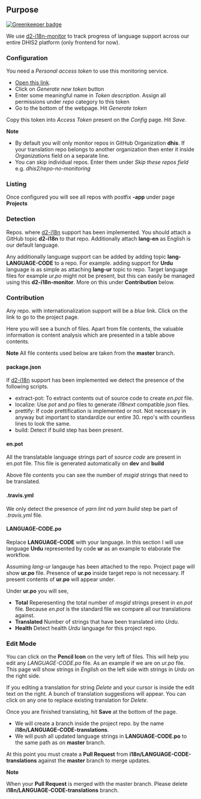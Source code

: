 ## Purpose

[![Greenkeeper badge](https://badges.greenkeeper.io/dhis2/d2-i18n-monitor.svg)](https://greenkeeper.io/)

We use [d2-i18n-monitor](http://dhis2.github.io/d2-i18n-monitor/) to track progress of language support across our entire DHIS2 platform (only frontend for now).

### Configuration
You need a _Personal access token_ to use this monitoring service.

- [Open this link](https://github.com/settings/tokens).
- Click on *Generate new token* button
- Enter some meaningful name in *Token description*. Assign all permissions under *repo* category to this token
- Go to the bottom of the webpage. Hit *Generate token*

Copy this token into _Access Token_ present on the _Config_ page. Hit *Save*.

**Note**
- By default you will only monitor repos in GitHub Organization **dhis**. If your translation repo belongs to another organization then enter it inside *Organizations* field on a separate line.
- You can skip individual repos. Enter them under _Skip these repos field_ e.g. *dhis2/repo-no-monitoring*

### Listing
Once configured you will see all repos with postfix **-app** under page **Projects**


### Detection
Repos. where [d2-i18n](https://github.com/dhis2/d2-i18n) support has been implemented. You should attach a GitHub topic **d2-i18n** to that repo. Additionally attach **lang-en** as English is our default language.

Any additionally language support can be added by adding topic **lang-LANGUAGE-CODE** to a repo. For example. adding support for **Urdu** language is as simple as attaching **lang-ur** topic to repo. Target language files for example _ur.po_ might not be present, but this can easily be managed using this **d2-i18n-monitor**. More on this under **Contribution** below.

### Contribution
Any repo. with internationalization support will be a _blue_ link. Click on the link to go to the project page.

Here you will see a bunch of files. Apart from file contents, the valuable information is content analysis which are presented in a table above contents.

**Note**
All file contents used below are taken from the **master** branch.

#### package.json
If [d2-i18n](https://github.com/dhis2/d2-i18n) support has been implemented we detect the presence of the following scripts.

- extract-pot: To extract contents out of source code to create _en.pot_ file.
- localize: Use _pot_ and _po_ files to generate _i18next_ compatible _json_ files.
- prettify: If code prettification is implemented or not. Not necessary in anyway but important to standardize our entire 30. repo's with countless lines to look the same.
- build: Detect if build step has been present.

#### en.pot
All the translatable language strings part of _source code_ are present in en.pot file. This file is generated automatically on **dev** and **build**

Above file contents you can see the number of *msgid* strings that need to be translated.

#### .travis.yml
We only detect the presence of *yarn lint* nd *yarn build* step be part of _.travis.yml_ file.

#### LANGUAGE-CODE.po
Replace **LANGUAGE-CODE** with your language. In this section I will use language **Urdu** represented by code **ur** as an example to elaborate the workflow.

Assuming _lang-ur_ langauge has been attached to the repo. Project page will show **ur.po** file. Presence of **ur.po** inside target repo is not necessary. If present contents of **ur.po** will appear under.

Under **ur.po** you will see,
- **Total** Reperesenting the total number of _msgid_ strings present in _en.pot_ file. Because _en.pot_ is the standard file we compare all our translations against.
- **Translated** Number of strings that have been translated into _Urdu_.
- **Health** Detect health _Urdu_ language for this project repo.

### Edit Mode
You can click on the **Pencil Icon** on the very left of files. This will help you edit any _LANGUAGE-CODE.po_ file. As an example if we are on _ur.po_ file. This page will show strings in _English_ on the left side with strings in _Urdu_ on the right side.

If you editing a translation for string *Delete* and your cursor is inside the edit text on the right. A bunch of translation suggestions will appear. You can click on any one to replace existing translation for *Delete*.

Once you are finished translating, hit **Save** at the bottom of the page.

- We will create a branch inside the project repo. by the name **i18n/LANGUAGE-CODE-translations**.
- We will push all updated language strings in **LANGUAGE-CODE.po** to the same path as on **master** branch.

At this point you must create a **Pull Request** from **i18n/LANGUAGE-CODE-translations** against the **master** branch to merge updates. 


**Note**

When your **Pull Request** is merged with the master branch. Please delete **i18n/LANGUAGE-CODE-translations** branch.

